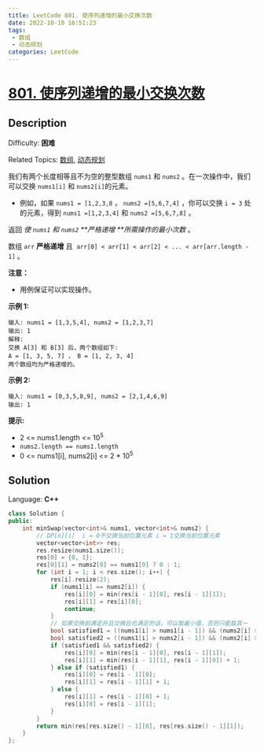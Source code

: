 ```yaml
---
title: LeetCode 801. 使序列递增的最小交换次数
date: 2022-10-10 16:51:23
tags:
 - 数组
 - 动态规划
categories: LeetCode
---
```


# [801\. 使序列递增的最小交换次数](https://leetcode.cn/problems/minimum-swaps-to-make-sequences-increasing/)

## Description

Difficulty: **困难**  

Related Topics: [数组](https://leetcode.cn/tag/array/), [动态规划](https://leetcode.cn/tag/dynamic-programming/)


我们有两个长度相等且不为空的整型数组 `nums1` 和 `nums2` 。在一次操作中，我们可以交换 `nums1[i]` 和 `nums2[i]`的元素。

*   例如，如果 `nums1 = [1,2,3,8` ， `nums2 =[5,6,7,4]` ，你可以交换 `i = 3` 处的元素，得到 `nums1 =[1,2,3,4]` 和 `nums2 =[5,6,7,8]` 。

返回 _使 `nums1` 和 `nums2` **严格递增 **所需操作的最小次数_ 。

数组 `arr` **严格递增** 且  `arr[0] < arr[1] < arr[2] < ... < arr[arr.length - 1]` 。

**注意：**

*   用例保证可以实现操作。

**示例 1:**

```
输入: nums1 = [1,3,5,4], nums2 = [1,2,3,7]
输出: 1
解释: 
交换 A[3] 和 B[3] 后，两个数组如下:
A = [1, 3, 5, 7] ， B = [1, 2, 3, 4]
两个数组均为严格递增的。
```

**示例 2:**

```
输入: nums1 = [0,3,5,8,9], nums2 = [2,1,4,6,9]
输出: 1
```

**提示:**

*   2 <= nums1.length <= 10<sup>5</sup>
*   `nums2.length == nums1.length`
*   0 <= nums1[i], nums2[i] <= 2 * 10<sup>5</sup>


## Solution

Language: **C++**

```c++
class Solution {
public:
    int minSwap(vector<int>& nums1, vector<int>& nums2) {
        // DP[n][i]  i = 0不交换当前位置元素 i = 1交换当前位置元素
        vector<vector<int>> res;
        res.resize(nums1.size());
        res[0] = {0, 1};
        res[0][1] = nums2[0] == nums1[0] ? 0 : 1;
        for (int i = 1; i < res.size(); i++) {
            res[i].resize(2);
            if (nums1[i] == nums2[i]) {
                res[i][0] = min(res[i - 1][0], res[i - 1][1]);
                res[i][1] = res[i][0];
                continue;
            }
            // 如果交换前满足并且交换后也满足的话，可以取最小值，否则只能取其一
            bool satisfied1 = ((nums1[i] > nums1[i - 1]) && (nums2[i] > nums2[i - 1]));
            bool satisfied2 = ((nums1[i] > nums2[i - 1]) && (nums2[i] > nums1[i - 1]));
            if (satisfied1 && satisfied2) {
                res[i][0] = min(res[i - 1][0], res[i - 1][1]);
                res[i][1] = min(res[i - 1][1], res[i - 1][0]) + 1;
            } else if (satisfied1) {
                res[i][0] = res[i - 1][0];
                res[i][1] = res[i - 1][1] + 1;
            } else {
                res[i][1] = res[i - 1][0] + 1;
                res[i][0] = res[i - 1][1];
            }
        }
        return min(res[res.size() - 1][0], res[res.size() - 1][1]);
    }
};
```